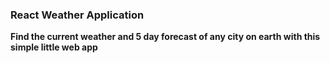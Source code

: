 ### React Weather Application
**Find the current weather and 5 day forecast of any city on earth with this simple little web app**


